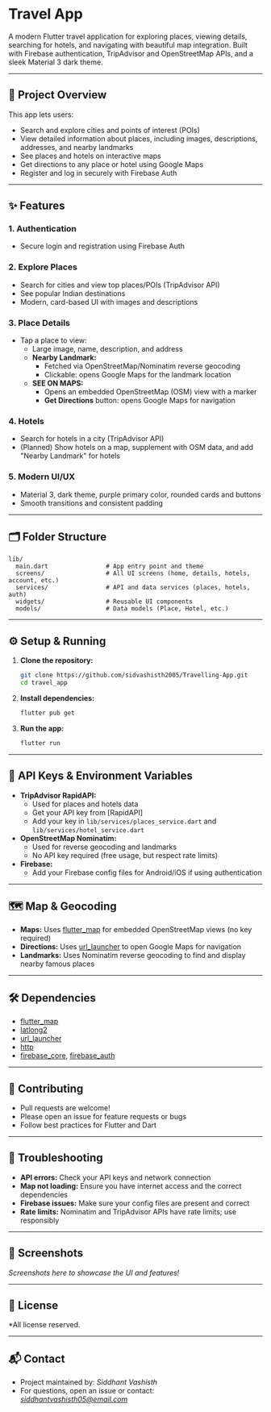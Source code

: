 # Travel App

A modern Flutter travel application for exploring places, viewing details, searching for hotels, and navigating with beautiful map integration. Built with Firebase authentication, TripAdvisor and OpenStreetMap APIs, and a sleek Material 3 dark theme.

---

## 🚀 Project Overview
This app lets users:
- Search and explore cities and points of interest (POIs)
- View detailed information about places, including images, descriptions, addresses, and nearby landmarks
- See places and hotels on interactive maps
- Get directions to any place or hotel using Google Maps
- Register and log in securely with Firebase Auth

---

## ✨ Features

### 1. **Authentication**
- Secure login and registration using Firebase Auth

### 2. **Explore Places**
- Search for cities and view top places/POIs (TripAdvisor API)
- See popular Indian destinations
- Modern, card-based UI with images and descriptions

### 3. **Place Details**
- Tap a place to view:
  - Large image, name, description, and address
  - **Nearby Landmark:**
    - Fetched via OpenStreetMap/Nominatim reverse geocoding
    - Clickable: opens Google Maps for the landmark location
  - **SEE ON MAPS:**
    - Opens an embedded OpenStreetMap (OSM) view with a marker
    - **Get Directions** button: opens Google Maps for navigation

### 4. **Hotels**
- Search for hotels in a city (TripAdvisor API)
- (Planned) Show hotels on a map, supplement with OSM data, and add "Nearby Landmark" for hotels

### 5. **Modern UI/UX**
- Material 3, dark theme, purple primary color, rounded cards and buttons
- Smooth transitions and consistent padding

---

## 🗂️ Folder Structure
```
lib/
  main.dart                # App entry point and theme
  screens/                 # All UI screens (home, details, hotels, account, etc.)
  services/                # API and data services (places, hotels, auth)
  widgets/                 # Reusable UI components
  models/                  # Data models (Place, Hotel, etc.)
```

---

## ⚙️ Setup & Running

1. **Clone the repository:**
   ```bash
   git clone https://github.com/sidvashisth2005/Travelling-App.git
   cd travel_app
   ```
2. **Install dependencies:**
   ```bash
   flutter pub get
   ```
3. **Run the app:**
   ```bash
   flutter run
   ```

---

## 🔑 API Keys & Environment Variables
- **TripAdvisor RapidAPI:**
  - Used for places and hotels data
  - Get your API key from [RapidAPI]
  - Add your key in `lib/services/places_service.dart` and `lib/services/hotel_service.dart`
- **OpenStreetMap Nominatim:**
  - Used for reverse geocoding and landmarks
  - No API key required (free usage, but respect rate limits)
- **Firebase:**
  - Add your Firebase config files for Android/iOS if using authentication

---

## 🗺️ Map & Geocoding
- **Maps:** Uses [flutter_map](https://pub.dev/packages/flutter_map) for embedded OpenStreetMap views (no key required)
- **Directions:** Uses [url_launcher](https://pub.dev/packages/url_launcher) to open Google Maps for navigation
- **Landmarks:** Uses Nominatim reverse geocoding to find and display nearby famous places

---

## 🛠️ Dependencies
- [flutter_map](https://pub.dev/packages/flutter_map)
- [latlong2](https://pub.dev/packages/latlong2)
- [url_launcher](https://pub.dev/packages/url_launcher)
- [http](https://pub.dev/packages/http)
- [firebase_core](https://pub.dev/packages/firebase_core), [firebase_auth](https://pub.dev/packages/firebase_auth)

---

## 📝 Contributing
- Pull requests are welcome!
- Please open an issue for feature requests or bugs
- Follow best practices for Flutter and Dart

---

## 🧰 Troubleshooting
- **API errors:** Check your API keys and network connection
- **Map not loading:** Ensure you have internet access and the correct dependencies
- **Firebase issues:** Make sure your config files are present and correct
- **Rate limits:** Nominatim and TripAdvisor APIs have rate limits; use responsibly

---

## 📸 Screenshots
*Screenshots here to showcase the UI and features!*

---

## 📄 License
*All license reserved.

---

## 📬 Contact
- Project maintained by: *Siddhant Vashisth*
- For questions, open an issue or contact: *siddhantvashisth05@email.com*
